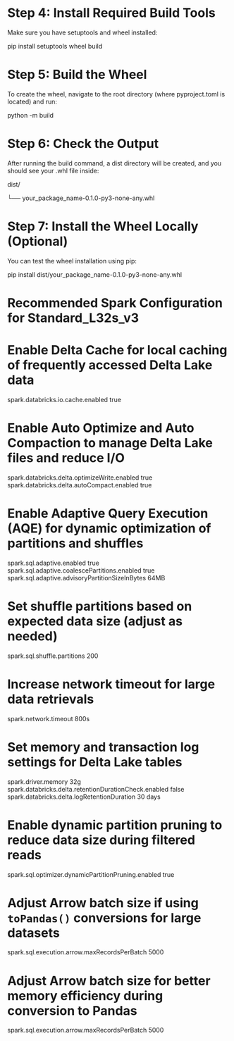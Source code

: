 # Step 4: Install Required Build Tools

Make sure you have setuptools and wheel installed:

pip install setuptools wheel build

# Step 5: Build the Wheel

To create the wheel, navigate to the root directory (where pyproject.toml is located) and run:

python -m build

# Step 6: Check the Output

After running the build command, a dist directory will be created, and you should see your .whl file inside:

dist/

└── your_package_name-0.1.0-py3-none-any.whl

# Step 7: Install the Wheel Locally (Optional)

You can test the wheel installation using pip:

pip install dist/your_package_name-0.1.0-py3-none-any.whl


# Recommended Spark Configuration for Standard_L32s_v3

# Enable Delta Cache for local caching of frequently accessed Delta Lake data
spark.databricks.io.cache.enabled true

# Enable Auto Optimize and Auto Compaction to manage Delta Lake files and reduce I/O
spark.databricks.delta.optimizeWrite.enabled true
spark.databricks.delta.autoCompact.enabled true

# Enable Adaptive Query Execution (AQE) for dynamic optimization of partitions and shuffles
spark.sql.adaptive.enabled true
spark.sql.adaptive.coalescePartitions.enabled true
spark.sql.adaptive.advisoryPartitionSizeInBytes 64MB

# Set shuffle partitions based on expected data size (adjust as needed)
spark.sql.shuffle.partitions 200

# Increase network timeout for large data retrievals
spark.network.timeout 800s

# Set memory and transaction log settings for Delta Lake tables
spark.driver.memory 32g
spark.databricks.delta.retentionDurationCheck.enabled false
spark.databricks.delta.logRetentionDuration 30 days

# Enable dynamic partition pruning to reduce data size during filtered reads
spark.sql.optimizer.dynamicPartitionPruning.enabled true

# Adjust Arrow batch size if using `toPandas()` conversions for large datasets
spark.sql.execution.arrow.maxRecordsPerBatch 5000

# Adjust Arrow batch size for better memory efficiency during conversion to Pandas
spark.sql.execution.arrow.maxRecordsPerBatch 5000

